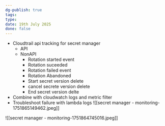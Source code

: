 ```yaml
---
dg-publish: true
tags: 
type: 
date: 19th July 2025
done: false
---
```


- Cloudtrail api tracking for secret manager
	- API 
	- NonAPI 
		- Rotation started event
		- Rotation suceeded
		- Rotation failed event
		- Rotation Abandoned
		- Start secret version delete
		- cancel secrete version delete
		- End secret version delte
- Combine with cloudwatch logs and metric filter
- Troubleshoot failure with lambda logs
![[secret manager - monitoring-1751865149462.jpeg]]

![[secret manager - monitoring-1751864745016.jpeg]]